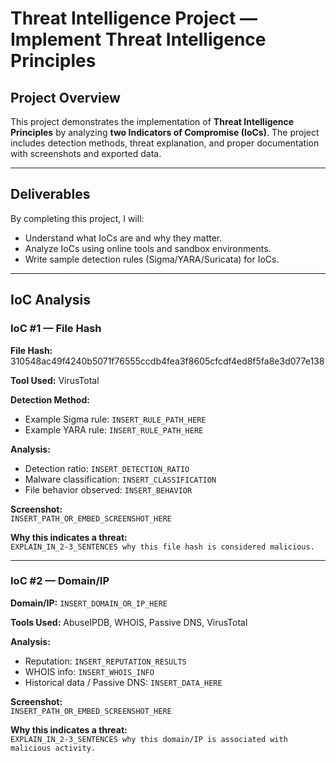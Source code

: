 # Threat Intelligence Project — Implement Threat Intelligence Principles

## Project Overview
This project demonstrates the implementation of **Threat Intelligence Principles** by analyzing **two Indicators of Compromise (IoCs)**. The project includes detection methods, threat explanation, and proper documentation with screenshots and exported data.

---

## Deliverables
By completing this project, I will:
- Understand what IoCs are and why they matter.
- Analyze IoCs using online tools and sandbox environments.
- Write sample detection rules (Sigma/YARA/Suricata) for IoCs.

---

## IoC Analysis

### IoC #1 — File Hash
**File Hash:** 310548ac49f4240b5071f76555ccdb4fea3f8605cfcdf4ed8f5fa8e3d077e138

**Tool Used:** VirusTotal

**Detection Method:**
- Example Sigma rule: `INSERT_RULE_PATH_HERE`
- Example YARA rule: `INSERT_RULE_PATH_HERE`

**Analysis:**
- Detection ratio: `INSERT_DETECTION_RATIO`
- Malware classification: `INSERT_CLASSIFICATION`
- File behavior observed: `INSERT_BEHAVIOR`

**Screenshot:**  
`INSERT_PATH_OR_EMBED_SCREENSHOT_HERE`

**Why this indicates a threat:**  
`EXPLAIN_IN_2-3_SENTENCES why this file hash is considered malicious.`

---

### IoC #2 — Domain/IP
**Domain/IP:** `INSERT_DOMAIN_OR_IP_HERE`

**Tools Used:** AbuseIPDB, WHOIS, Passive DNS, VirusTotal

**Analysis:**
- Reputation: `INSERT_REPUTATION_RESULTS`
- WHOIS info: `INSERT_WHOIS_INFO`
- Historical data / Passive DNS: `INSERT_DATA_HERE`

**Screenshot:**  
`INSERT_PATH_OR_EMBED_SCREENSHOT_HERE`

**Why this indicates a threat:**  
`EXPLAIN_IN_2-3_SENTENCES why this domain/IP is associated with malicious activity.`